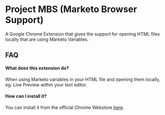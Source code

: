 
# Project MBS (Marketo Browser Support)

A Google Chrome Extension that gives the support for opening HTML files locally that are using Marketo Variables.

## FAQ

#### What does this extension do?

When using Marketo variables in your HTML file and opening them locally, eg. Live Preview within your text editor. 

#### How can I install it?

You can install it from the official Chrome Webstore [here](https://breakdance.github.io/breakdance/).

